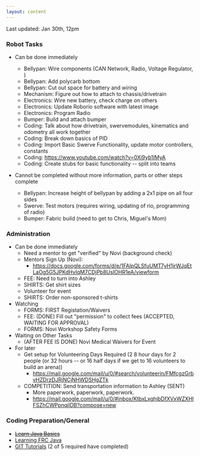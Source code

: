 ```yaml
---
layout: content
---
```

Last updated: Jan 30th, 12pm

### Robot Tasks
* Can be done immediately
    * Bellypan: Wire components (CAN Network, Radio, Voltage Regulator, )
    * Bellypan: Add polycarb bottom        
    * Bellypan: Cut out space for battery and wiring
    * Mechanism: Figure out how to attach to chassis/drivetrain
    * Electronics: Wire new battery, check charge on others 
    * Electronics: Update Roborio software with latest image
    * Electronics: Program Radio    
    * Bumper: Build and attach bumper    
    * Coding: Talk about how drivetrain, swervemodules, kinematics and odometry all work together
    * Coding: Break down basics of PID
    * Coding: Import Basic Swerve Functionality, update motor controllers, constants
    * Coding: https://www.youtube.com/watch?v=0Xi9yb1IMyA
    * Coding: Create stubs for basic functionality -- split into teams
        
* Cannot be completed without more information, parts or other steps complete
    * Bellypan: Increase height of bellypan by adding a 2x1 pipe on all four sides 
    * Swerve: Test motors (requires wiring, updating of rio, programming of radio)    
    * Bumper: Fabric build (need to get to Chris, Miguel's Mom)

### Administration
* Can be done immediately    
    * Need a mentor to get "verified" by Novi (background check)    
    * Mentors Sign Up (Novi):
        * https://docs.google.com/forms/d/e/1FAIpQLSfuUMT7yH1jrWJqEtLaOg5G5JPKdHvIqM7CDjPb8UslOHR1eA/viewform    
    * FEE: Need to turn into Ashley
    * SHIRTS: Get shirt sizes    
    * Volunteer for event
    * SHIRTS: Order non-sponsored t-shirts
* Watching
    * FORMS: FIRST Registation/Waivers
    * FEE: (DONE) Fill out "permission" to collect fees  (ACCEPTED, WAITING FOR APPROVAL)
    * FORMS: Novi Workshop Safety Forms
* Waiting on Other Tasks
    * (AFTER FEE IS DONE) Novi Medical Waivers for Event
* For later
    * Get setup for Volunteering Days Required (2 8 hour days for 2 people (or 32 hours -- or 16 half days if we get to 16 volunteers to build an arena))
        * https://mail.google.com/mail/u/0/#search/volunteerin/FMfcgzGrbvHZDrzDJRjNCjNHWDSHgZTk
    * COMPETITION: Send transportation information to Ashley (SENT) 
        * More paperwork, paperwork, paperwork.
        * https://mail.google.com/mail/u/0/#inbox/KtbxLxghjbDfXVxWZXHlFSZhCWPpnqjlDB?compose=new


### Coding Preparation/General
* ~~[Learn Java Basics](tutorials/java)~~
* [Learning FRC Java](tutorials/frc-java)
* [GIT Tutorials](tutorials/git) (2 of 5 required have completed)
